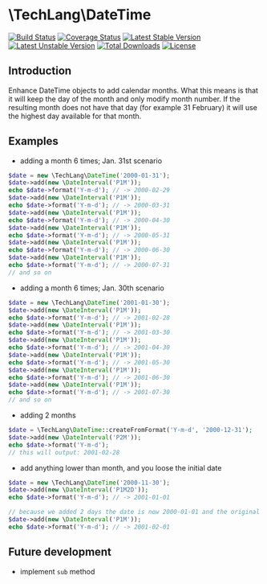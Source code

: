 # \TechLang\DateTime
[![Build Status](https://travis-ci.org/techlang/date.svg?branch=master)](https://travis-ci.org/techlang/date)
[![Coverage Status](https://img.shields.io/coveralls/techlang/date.svg)](https://coveralls.io/r/techlang/date)
[![Latest Stable Version](https://poser.pugx.org/techlang/date/v/stable.svg)](https://packagist.org/packages/techlang/date)
[![Latest Unstable Version](https://poser.pugx.org/techlang/date/v/unstable.svg)](https://packagist.org/packages/techlang/date)
[![Total Downloads](https://poser.pugx.org/techlang/date/downloads.svg)](https://packagist.org/packages/techlang/date)
[![License](https://poser.pugx.org/techlang/date/license.svg)](https://packagist.org/packages/techlang/date)

## Introduction

Enhance DateTime objects to add calendar months.
What this means is that it will keep the day of the month and only modify month number.
If the resulting month does not have that day (for example 31 February) it will use the highest day available for that month.

## Examples

* adding a month 6 times; Jan. 31st scenario
```php
$date = new \TechLang\DateTime('2000-01-31');
$date->add(new \DateInterval('P1M'));
echo $date->format('Y-m-d'); // -> 2000-02-29
$date->add(new \DateInterval('P1M'));
echo $date->format('Y-m-d'); // -> 2000-03-31
$date->add(new \DateInterval('P1M'));
echo $date->format('Y-m-d'); // -> 2000-04-30
$date->add(new \DateInterval('P1M'));
echo $date->format('Y-m-d'); // -> 2000-05-31
$date->add(new \DateInterval('P1M'));
echo $date->format('Y-m-d'); // -> 2000-06-30
$date->add(new \DateInterval('P1M'));
echo $date->format('Y-m-d'); // -> 2000-07-31
// and so on
```

* adding a month 6 times; Jan. 30th scenario
```php
$date = new \TechLang\DateTime('2001-01-30');
$date->add(new \DateInterval('P1M'));
echo $date->format('Y-m-d'); // -> 2001-02-28
$date->add(new \DateInterval('P1M'));
echo $date->format('Y-m-d'); // -> 2001-03-30
$date->add(new \DateInterval('P1M'));
echo $date->format('Y-m-d'); // -> 2001-04-30
$date->add(new \DateInterval('P1M'));
echo $date->format('Y-m-d'); // -> 2001-05-30
$date->add(new \DateInterval('P1M'));
echo $date->format('Y-m-d'); // -> 2001-06-30
$date->add(new \DateInterval('P1M'));
echo $date->format('Y-m-d'); // -> 2001-07-30
// and so on
```

* adding 2 months
```php
$date = \TechLang\DateTime::createFromFormat('Y-m-d', '2000-12-31');
$date->add(new \DateInterval('P2M'));
echo $date->format('Y-m-d');
// this will output: 2001-02-28
```

* add anything lower than month, and you loose the initial date
```php
$date = new \TechLang\DateTime('2000-11-30');
$date->add(new \DateInterval('P1M2D'));
echo $date->format('Y-m-d'); // -> 2001-01-01

// because we added 2 days the date is now 2000-01-01 and the original day of 30 is lost
$date->add(new \DateInterval('P1M'));
echo $date->format('Y-m-d'); // -> 2001-02-01
```

## Future development
* implement `sub` method
